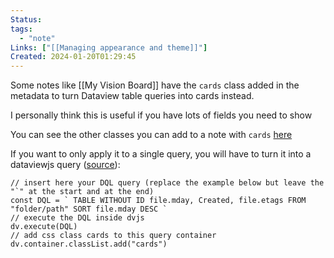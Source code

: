 ```yaml
---
Status: 
tags:
  - "note"
Links: ["[[Managing appearance and theme]]"]
Created: 2024-01-20T01:29:45
---
```

Some notes like [[My Vision Board]] have the `cards` class added in the metadata to turn Dataview table queries into cards instead.

I personally think this is useful if you have lots of fields you need to show

You can see the other classes you can add to a note with `cards` [here](https://minimal.guide/cards)

If you want to only apply it to a single query, you will have to turn it into a dataviewjs query ([source](https://forum.obsidian.md/t/possible-to-apply-css-class-cards-not-to-every-dataview-table/47563/4)):
```dataviewjs
// insert here your DQL query (replace the example below but leave the "`" at the start and at the end)
const DQL = ` TABLE WITHOUT ID file.mday, Created, file.etags FROM "folder/path" SORT file.mday DESC `
// execute the DQL inside dvjs
dv.execute(DQL)
// add css class cards to this query container
dv.container.classList.add("cards")
```